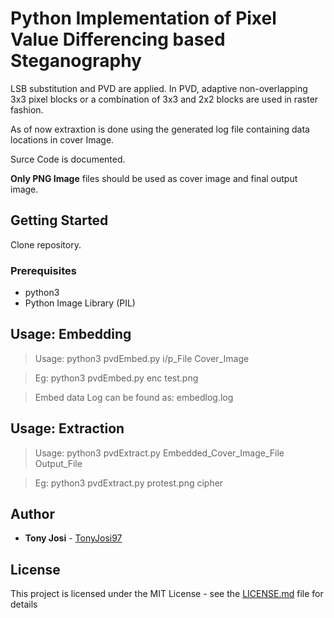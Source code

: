 # Python Implementation of Pixel Value Differencing based Steganography

LSB substitution and PVD are applied. In PVD, adaptive non-overlapping 3x3 pixel blocks or a combination of 3x3 and 2x2 blocks are used in raster fashion.

As of now extraxtion is done using the generated log file containing data locations in cover Image.

Surce Code is documented.

**Only PNG Image** files should be used as cover image and final output image.

## Getting Started

Clone repository.

### Prerequisites

- python3
- Python Image Library (PIL)

## Usage: Embedding

> Usage: python3 pvdEmbed.py i/p_File Cover_Image 

> Eg:    python3 pvdEmbed.py enc test.png 

> Embed data Log can be found as: embedlog.log

## Usage: Extraction

> Usage: python3 pvdExtract.py Embedded_Cover_Image_File Output_File 

> Eg:    python3 pvdExtract.py protest.png cipher

## Author

* **Tony Josi** - [TonyJosi97](https://github.com/TonyJosi97)


## License

This project is licensed under the MIT License - see the [LICENSE.md](LICENSE.md) file for details


